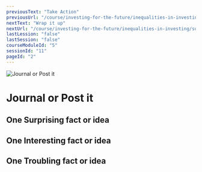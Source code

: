 ```yaml
---
previousText: "Take Action"
previousUrl: "/course/investing-for-the-future/inequalities-in-investing/discussion"
nextText: "Wrap it up"
nextUrl: "/course/investing-for-the-future/inequalities-in-investing/summary"
lastLession: "false"
lastSession: "false"
courseModuleId: "5"
sessionId: "11"
pageId: "2"
---
```



![Journal or Post it](/assets/img/journal-it.png)
# Journal or Post it

## One Surprising fact or idea
<sparkle-feed-post assignment-name="One Surprising fact or idea" ></sparkle-feed-post>

## One Interesting fact or idea
<sparkle-feed-post assignment-name="One Interesting fact or idea" ></sparkle-feed-post>

## One Troubling fact or idea
<sparkle-feed-post assignment-name="One Troubling fact or idea" ></sparkle-feed-post>
